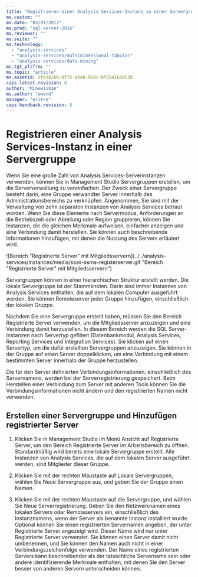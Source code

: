 ```yaml
---
title: "Registrieren einer Analysis Services-Instanz in einer Servergruppe | Microsoft Docs"
ms.custom: ""
ms.date: "03/01/2017"
ms.prod: "sql-server-2016"
ms.reviewer: ""
ms.suite: ""
ms.technology: 
  - "analysis-services"
  - "analysis-services/multidimensional-tabular"
  - "analysis-services/data-mining"
ms.tgt_pltfrm: ""
ms.topic: "article"
ms.assetid: 5fd3826b-8f75-48eb-910c-bf784163e53b
caps.latest.revision: 8
author: "Minewiskan"
ms.author: "owend"
manager: "erikre"
caps.handback.revision: 8
---
```

# Registrieren einer Analysis Services-Instanz in einer Servergruppe
  Wenn Sie eine große Zahl von Analysis Services-Serverinstanzen verwenden, können Sie in Management Studio Servergruppen erstellen, um die Serververwaltung zu vereinfachen. Der Zweck einer Servergruppe besteht darin, eine Gruppe verwandter Server innerhalb des Administrationsbereichs zu verknüpfen. Angenommen, Sie sind mit der Verwaltung von zehn separaten Instanzen von Analysis Services betraut worden. Wenn Sie diese Elemente nach Servermodus, Anforderungen an die Betriebszeit oder Abteilung oder Region gruppieren, können Sie Instanzen, die die gleichen Merkmale aufweisen, einfacher anzeigen und eine Verbindung damit herstellen. Sie können auch beschreibende Informationen hinzufügen, mit denen die Nutzung des Servers erläutert wird.  
  
 ![Bereich "Registrierte Server" mit Mitgliedsservern](../../analysis-services/instances/media/ssas-ssms-registerserver.gif "Bereich "Registrierte Server" mit Mitgliedsservern")  
  
 Servergruppen können in einer hierarchischen Struktur erstellt werden. Die lokale Servergruppe ist der Stammknoten. Darin sind immer Instanzen von Analysis Services enthalten, die auf dem lokalen Computer ausgeführt werden. Sie können Remoteserver jeder Gruppe hinzufügen, einschließlich der lokalen Gruppe.  
  
 Nachdem Sie eine Servergruppe erstellt haben, müssen Sie den Bereich Registrierte Server verwenden, um die Mitgliedsserver anzuzeigen und eine Verbindung damit herzustellen. In diesem Bereich werden die SQL Server-Instanzen nach Servertyp gefiltert (Datenbankmodul, Analysis Services, Reporting Services und Integration Services). Sie klicken auf einen Servertyp, um die dafür erstellten Servergruppen anzuzeigen. Sie können in der Gruppe auf einen Server doppelklicken, um eine Verbindung mit einem bestimmten Server innerhalb der Gruppe herzustellen.  
  
 Die für den Server definierten Verbindungsinformationen, einschließlich des Servernamens, werden bei der Serverregistrierung gespeichert. Beim Herstellen einer Verbindung zum Server mit anderen Tools können Sie die Verbindungsinformationen nicht ändern und den registrierten Namen nicht verwenden.  
  
## Erstellen einer Servergruppe und Hinzufügen registrierter Server  
  
1.  Klicken Sie in Management Studio im Menü Ansicht auf Registrierte Server, um den Bereich Registrierte Server im Arbeitsbereich zu öffnen. Standardmäßig wird bereits eine lokale Servergruppe erstellt. Alle Instanzen von Analysis Services, die auf dem lokalen Server ausgeführt werden, sind Mitglieder dieser Gruppe.  
  
2.  Klicken Sie mit der rechten Maustaste auf Lokale Servergruppen, wählen Sie Neue Servergruppe aus, und geben Sie der Gruppe einen Namen.  
  
3.  Klicken Sie mit der rechten Maustaste auf die Servergruppe, und wählen Sie Neue Serverregistrierung. Geben Sie den Netzwerknamen eines lokalen Servers oder Remoteservers ein, einschließlich des Instanznamens, wenn der Server als benannte Instanz installiert wurde. Optional können Sie einen registrierten Servernamen angeben, der unter Registrierte Server angezeigt wird. Dieser Name wird nur unter Registrierte Server verwendet. Sie können einen Server damit nicht umbenennen, und Sie können den Namen auch nicht in einer Verbindungszeichenfolge verwenden. Der Name eines registrierten Servers kann beschreibender als der tatsächliche Servername sein oder andere identifizierende Merkmale enthalten, mit denen Sie den Server besser von anderen Servern unterscheiden können.  
  
  